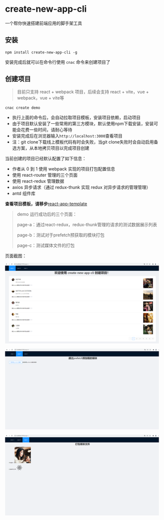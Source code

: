 # create-new-app-cli
一个帮你快速搭建前端应用的脚手架工具

## 安装
```
npm install create-new-app-cli -g
```
安装完成后就可以在命令行使用 ```cnac``` 命令来创建项目了

## 创建项目
> 目前只支持 react + webpack 项目，后续会支持 react + vite，vue + webpack，vue + vite等
```
cnac create demo
```
+ 执行上面的命令后，会自动拉取项目模板，安装项目依赖，启动项目
+ 由于项目默认安装了一些常用的第三方模块，默认使用npm下载安装，安装可能会花费一些时间，请耐心等待
+ 安装完成后在浏览器输入```http://localhost:3000```查看项目
+ 注：git clone下载线上模板代码有时会失败，当git clone失败时会自动启用备选方案，从本地拷贝项目以完成项目创建

当前创建的项目已经默认配置了如下信息：
+ 作者从 0 到 1 使用 webpack 实现的项目打包配置信息
+ 使用 react-router 管理的三个页面
+ 使用 react-redux 管理数据
+ axios 异步请求（通过 redux-thunk 实现 redux 对异步请求的管理管理）
+ antd 组件库



**查看项目模板，请移步**[react-app-template](https://github.com/code2nd/react-app-template)



> demo 运行成功后的三个页面：
>
> page-a：通过react-redux，redux-thunk管理的请求的测试数据展示列表
>
> page-b：测试对于prefetch预获取的模块打包
>
> page-c：测试媒体文件的打包

 页面截图：

 ![page-a](./files/pics/page-a.png)

 ![page-b](./files/pics/page-b.png)

 ![page-c](./files/pics/page-c.png)
